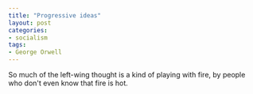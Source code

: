 ```yaml
---
title: "Progressive ideas"
layout: post
categories:
- socialism
tags:
- George Orwell
---
```


So much of the left-wing thought is a kind of playing with fire, by people who don't even know that fire is hot.